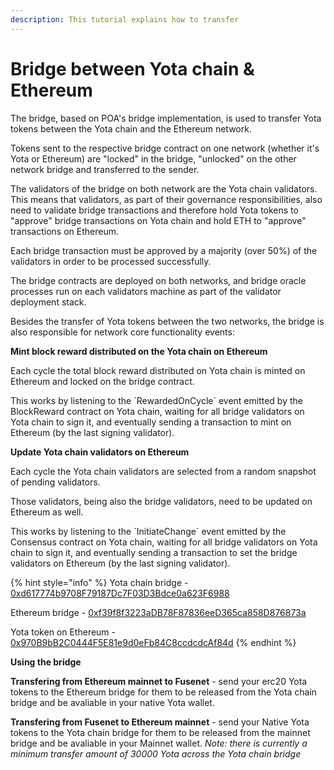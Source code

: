 ```yaml
---
description: This tutorial explains how to transfer
---
```


# Bridge between Yota chain & Ethereum

The bridge, based on POA's bridge implementation, is used to transfer Yota tokens between the Yota chain and the Ethereum network.

Tokens sent to the respective bridge contract on one network \(whether it's Yota or Ethereum\) are "locked" in the bridge, "unlocked" on the other network bridge and transferred to the sender.

The validators of the bridge on both network are the Yota chain validators. This means that validators, as part of their governance responsibilities, also need to validate bridge transactions and therefore hold Yota tokens to "approve" bridge transactions on Yota chain and hold ETH to "approve" transactions on Ethereum.

Each bridge transaction must be approved by a majority \(over 50%\) of the validators in order to be processed successfully.

The bridge contracts are deployed on both networks, and bridge oracle processes run on each validators machine as part of the validator deployment stack.

Besides the transfer of Yota tokens between the two networks, the bridge is also responsible for network core functionality events:

**Mint block reward distributed on the Yota chain on Ethereum**

Each cycle the total block reward distributed on Yota chain is minted on Ethereum and locked on the bridge contract.

This works by listening to the \`RewardedOnCycle\` event emitted by the BlockReward contract on Yota chain, waiting for all bridge validators on Yota chain to sign it, and eventually sending a transaction to mint on Ethereum \(by the last signing validator\).

**Update Yota chain validators on Ethereum**

Each cycle the Yota chain validators are selected from a random snapshot of pending validators.

Those validators, being also the bridge validators, need to be updated on Ethereum as well.

This works by listening to the \`InitiateChange\` event emitted by the Consensus contract on Yota chain, waiting for all bridge validators on Yota chain to sign it, and eventually sending a transaction to set the bridge validators on Ethereum \(by the last signing validator\).

{% hint style="info" %}
Yota chain bridge - [0xd617774b9708F79187Dc7F03D3Bdce0a623F6988](https://cybyotascan.com/address/0xd617774b9708f79187dc7f03d3bdce0a623f6988)

Ethereum bridge - [0xf39f8f3223aDB78F87836eeD365ca858D876873a](https://etherscan.io/address/0xf39f8f3223aDB78F87836eeD365ca858D876873a)

Yota token on Ethereum - [0x970B9bB2C0444F5E81e9d0eFb84C8ccdcdcAf84d](https://etherscan.io/token/0x970B9bB2C0444F5E81e9d0eFb84C8ccdcdcAf84d)
{% endhint %}

**Using the bridge**

**Transfering from Ethereum mainnet to Fusenet** - send your erc20 Yota tokens to the Ethereum bridge for them to be released from the Yota chain bridge and be avaliable in your native Yota wallet.

**Transfering from Fusenet to Ethereum mainnet** - send your Native Yota tokens to the Yota chain bridge for them to be released from the mainnet bridge and be avaliable in your Mainnet wallet. _Note: there is currently a minimum transfer amount of 30000 Yota across the Yota chain bridge_

